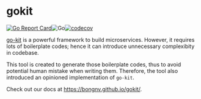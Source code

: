 # gokit
[![Go Report Card](https://goreportcard.com/badge/github.com/bongnv/gokit)](https://goreportcard.com/report/github.com/bongnv/gokit)![Go](https://github.com/bongnv/gokit/workflows/Go/badge.svg)[![codecov](https://codecov.io/gh/bongnv/gokit/branch/master/graph/badge.svg)](https://codecov.io/gh/bongnv/gokit)

[go-kit](https://github.com/go-kit/kit) is a powerful framework to build microservices. However, it requires lots of boilerplate codes; hence it can introduce unnecessary complexibity in codebase.

This tool is created to generate those boilerplate codes, thus to avoid potential human mistake when writing them. Therefore, the tool also introduced an opinioned implementation of `go-kit`.

Check out our docs at https://bongnv.github.io/gokit/.